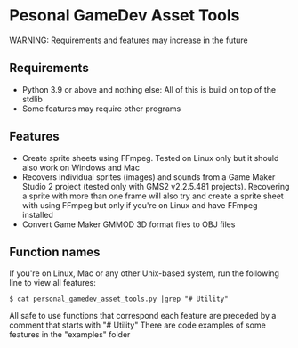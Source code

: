 # Pesonal GameDev Asset Tools

WARNING: Requirements and features may increase in the future

## Requirements
- Python 3.9 or above and nothing else: All of this is build on top of the stdlib
- Some features may require other programs

## Features
- Create sprite sheets using FFmpeg. Tested on Linux only but it should also work on Windows and Mac
- Recovers individual sprites (images) and sounds from a Game Maker Studio 2 project (tested only with GMS2 v2.2.5.481 projects). Recovering a sprite with more than one frame will also try and create a sprite sheet with using FFmpeg but only if you're on Linux and have FFmpeg installed
- Convert Game Maker GMMOD 3D format files to OBJ files

## Function names
If you're on Linux, Mac or any other Unix-based system, run the following line to view all features:

`$ cat personal_gamedev_asset_tools.py |grep "# Utility"`

All safe to use functions that correspond each feature are preceded by a comment that starts with "# Utility"
There are code examples of some features in the "examples" folder
